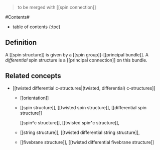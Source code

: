 
> to be merged with [[spin connection]]

#Contents#
* table of contents
{:toc}

## Definition

A [[spin structure]] is given by a [[spin group]]-[[principal bundle]]. A _differential_ spin structure is a [[principal connection]] on this bundle.


## Related concepts

* [[twisted differential c-structures|(twisted, differential) c-structures]]

  * [[orientation]]

  * [[spin structure]], [[twisted spin structure]], [[differential spin structure]]

    [[spin^c structure]], [[twisted spin^c structure]],

  * [[string structure]], [[twisted differential string structure]],

  * [[fivebrane structure]], [[twisted differential fivebrane structure]]


